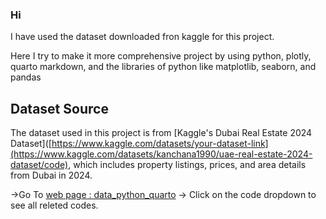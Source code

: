 ### Hi 

I have used the dataset downloaded fron kaggle for this project.

Here I try to make it more comprehensive project by using python, plotly, quarto markdown, and the libraries of python like matplotlib, seaborn, and pandas

## Dataset Source
The dataset used in this project is from [Kaggle's Dubai Real Estate 2024 Dataset]([https://www.kaggle.com/datasets/your-dataset-link](https://www.kaggle.com/datasets/kanchana1990/uae-real-estate-2024-dataset/code), which includes property listings, prices, and area details from Dubai in 2024.

->Go To [web page : data_python_quarto](https://tauseefm229.github.io/data_python_quarto/) -> Click on the code dropdown to see all releted codes.


